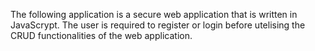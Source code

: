 The following application is a secure web application that is written in JavaScrypt. The user is required to register or login before utelising the CRUD functionalities of the web application.
